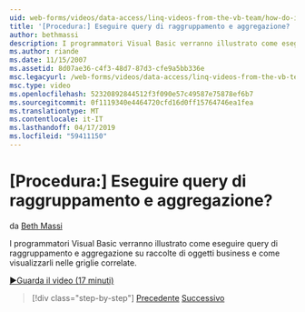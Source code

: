 ```yaml
---
uid: web-forms/videos/data-access/linq-videos-from-the-vb-team/how-do-i-perform-group-and-aggregate-queries
title: '[Procedura:] Eseguire query di raggruppamento e aggregazione? | Microsoft Docs'
author: bethmassi
description: I programmatori Visual Basic verranno illustrato come eseguire query di raggruppamento e aggregazione su raccolte di oggetti business e come visualizzarli nelle griglie correlate.
ms.author: riande
ms.date: 11/15/2007
ms.assetid: 8d07ae36-c4f3-48d7-87d3-cfe9a5bb336e
msc.legacyurl: /web-forms/videos/data-access/linq-videos-from-the-vb-team/how-do-i-perform-group-and-aggregate-queries
msc.type: video
ms.openlocfilehash: 52320892844512f3f090e57c49587e75878ef6b7
ms.sourcegitcommit: 0f1119340e4464720cfd16d0ff15764746ea1fea
ms.translationtype: MT
ms.contentlocale: it-IT
ms.lasthandoff: 04/17/2019
ms.locfileid: "59411150"
---
```

# <a name="how-do-i-perform-group-and-aggregate-queries"></a>[Procedura:] Eseguire query di raggruppamento e aggregazione?

da [Beth Massi](https://github.com/bethmassi)

I programmatori Visual Basic verranno illustrato come eseguire query di raggruppamento e aggregazione su raccolte di oggetti business e come visualizzarli nelle griglie correlate.

[&#9654;Guarda il video (17 minuti)](https://channel9.msdn.com/Blogs/ASP-NET-Site-Videos/how-do-i-perform-group-and-aggregate-queries)

> [!div class="step-by-step"]
> [Precedente](how-do-i-get-started-with-linq.md)
> [Successivo](how-do-i-upgrade-visual-basic-projects-to-enable-linq.md)
